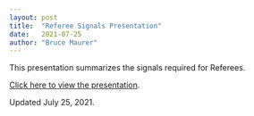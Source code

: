 ```yaml
---
layout: post
title:  "Referee Signals Presentation"
date:   2021-07-25
author: "Bruce Maurer"
---
```


This presentation summarizes the signals required for Referees.

[Click here to view the presentation](https://storage.googleapis.com/ohsaa-websites/mechanics/2021-referee-signals-presentation.pptx).

Updated July 25, 2021.
